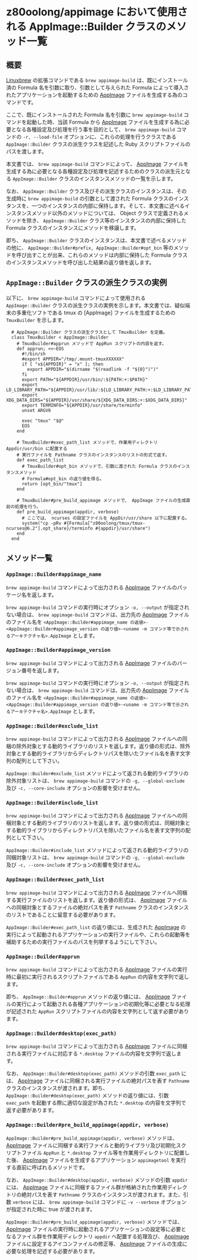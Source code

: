 # z80oolong/appimage において使用される AppImage::Builder クラスのメソッド一覧

## 概要

[Linuxbrew][BREW] の拡張コマンドである ```brew appimage-build``` は、既にインストール済の Formula 名を引数に取り、引数として与えられた Formula によって導入されたアプリケーションを起動するための [AppImage][APPI] ファイルを生成する為のコマンドです。

ここで、既にインストールされた Formula 名を引数に ```brew appimage-build``` コマンドを起動した時、当該 Formula から [AppImage][APPI] ファイルを生成する為に必要となる各種設定及び処理を行う事を目的として、 ```brew appimage-build``` コマンドの ```-r, --load-file``` オプションに、これらの処理を行うクラスである ```AppImage::Builder``` クラスの派生クラスを記述した Ruby スクリプトファイルのパスを渡します。

本文書では、 ```brew appimage-build``` コマンドによって、 [AppImage][APPI] ファイルを生成する為に必要となる各種設定及び処理を記述するためのクラスの派生元となる ```AppImage::Builder``` クラスのインスタンスメソッドの一覧を示します。

なお、 ```AppImage::Builder``` クラス及びその派生クラスのインスタンスは、その生成時に ```brew appimage-build``` の引数として渡された Formula クラスのインスタンスを、一つのインスタンスの内部に保持します。そして、本文書に述べるインスタンスメソッド以外のメソッドについては、 Object クラスで定義されるメソッドを除き、 ```AppImage::Builder``` クラス等のインスタンスの内部に保持した Formula クラスのインスタンスにメソッドを移譲します。

即ち、 ```AppImage::Builder``` クラスのインスタンスは、本文書で述べるメソッドの他に、 ```AppImage::Builder#prefix, AppImage::Builder#opt_bin``` 等のメソッドを呼び出すことが出来、これらのメソッドは内部に保持した Formula クラスのインスタンスメソッドを呼び出した結果の返り値を返します。

## ```AppImage::Builder``` クラスの派生クラスの実例

以下に、 ```brew appimage-build``` コマンドによって使用される ```AppImage::Builder``` クラスの派生クラスの実例を示します。本文書では、疑似端末の多重化ソフトである tmux の [AppImage] ファイルを生成するための ```TmuxBuilder``` を示します。

```
  # AppImage::Builder クラスの派生クラスとして TmuxBuilder を定義。
  class TmuxBuilder < AppImage::Builder
    # TmuxBuilder#apprun メソッドで AppRun スクリプトの内容を返す。
    def apprun; <<~EOS
      #!/bin/sh
      #export APPDIR="/tmp/.mount-tmuxXXXXXX"
      if [ "x${APPDIR}" = "x" ]; then
        export APPDIR="$(dirname "$(readlink -f "${0}")")"
      fi
      export PATH="${APPDIR}/usr/bin/:${PATH:+:$PATH}"
      export LD_LIBRARY_PATH="${APPDIR}/usr/lib/:${LD_LIBRARY_PATH:+:$LD_LIBRARY_PATH}"
      export XDG_DATA_DIRS="${APPDIR}/usr/share/${XDG_DATA_DIRS:+:$XDG_DATA_DIRS}"
      export TERMINFO="${APPDIR}/usr/share/terminfo"
      unset ARGV0

      exec "tmux" "$@"
      EOS
    end

    # TmuxBuilder#exec_path_list メソッドで、作業用ディレクトリ Appdir/usr/bin に配置する
    # 実行ファイルを Pathname クラスのインスタンスのリストの形式で返す。
    def exec_path_list
      # TmuxBuilder#opt_bin メソッドで、引数に渡された Formula クラスのインスタンスメソッド
      # Formula#opt_bin の返り値を得る。
      return [opt_bin/"tmux"]
    end

    # TmuxBuilder#pre_build_appimage メソッドで、 AppImage ファイルの生成直前の処理を行う。
    def pre_build_appimage(appdir, verbose)
      # ここでは、 ncurses の設定ファイルを AppDir/usr/share 以下に配置する。
      system("cp -pRv #{Formula["z80oolong/tmux/tmux-ncurses@6.2"].opt_share}/terminfo #{appdir}/usr/share")
    end
  end
```

## メソッド一覧

### ```AppImage::Builder#appimage_name```

```brew appimage-build``` コマンドによって出力される [AppImage][APPI] ファイルのパッケージ名を返します。

```brew appimage-build``` コマンドの実行時にオプション ```-o, --output``` が指定されない場合は、 ```brew appimage-build``` コマンドは、出力先の [AppImage][APPI] ファイルのファイル名を ```<AppImage::Builder#appimage_name の返値>-<AppImage::Builder#appimage_version の返り値>-<uname -m コマンド等で示されるアーキテクチャ名>.AppImage``` とします。

### ```AppImage::Builder#appimage_version```

```brew appimage-build``` コマンドによって出力される [AppImage][APPI] ファイルのバージョン番号を返します。

```brew appimage-build``` コマンドの実行時にオプション ```-o, --output``` が指定されない場合は、 ```brew appimage-build``` コマンドは、出力先の [AppImage][APPI] ファイルのファイル名を ```<AppImage::Builder#appimage_name の返値>-<AppImage::Builder#appimage_version の返り値>-<uname -m コマンド等で示されるアーキテクチャ名>.AppImage``` とします。

### ```AppImage::Builder#exclude_list```

```brew appimage-build``` コマンドによって出力される [AppImage][APPI] ファイルへの同梱の除外対象とする動的ライブラリのリストを返します。返り値の形式は、除外対象とする動的ライブラリからディレクトリパスを除いたファイル名を表す文字列の配列として下さい。

```AppImage::Builder#exclude_list``` メソッドによって返される動的ライブラリの除外対象リストは、 ```brew appimage-build``` コマンドの ```-g, --global-exclude``` 及び ```-c, --core-include``` オプションの影響を受けません。

### ```AppImage::Builder#include_list```

```brew appimage-build``` コマンドによって出力される [AppImage][APPI] ファイルへの同梱対象とする動的ライブラリのリストを返します。返り値の形式は、同梱対象とする動的ライブラリからディレクトリパスを除いたファイル名を表す文字列の配列として下さい。

```AppImage::Builder#include_list``` メソッドによって返される動的ライブラリの同梱対象リストは、 ```brew appimage-build``` コマンドの ```-g, --global-exclude``` 及び ```-c, --core-include``` オプションの影響を受けません。

### ```AppImage::Builder#exec_path_list```

```brew appimage-build``` コマンドによって出力される [AppImage][APPI] ファイルへ同梱する実行ファイルのリストを返します。返り値の形式は、 [AppImage][APPI] ファイルへの同梱対象とするファイルの絶対パスを表す ```Pathname``` クラスのインスタンスのリストであることに留意する必要があります。

```AppImage::Builder#exec_path_list``` の返り値には、生成された [AppImage][APPI] の実行によって起動されるアプリケーションの実行ファイルや、これらの起動等を補助するための実行ファイルのパスを列挙するようにして下さい。

### ```AppImage::Builder#apprun```

```brew appimage-build``` コマンドによって出力される [AppImage][APPI] ファイルの実行時に最初に実行されるスクリプトファイルである ```AppRun``` の内容を文字列で返します。

即ち、 ```AppImage::Builder#apprun``` メソッドの返り値には、 [AppImage][APPI] ファイルの実行によって起動される各種アプリケーションの初期化等に必要となる処理が記述された ```AppRun``` スクリプトファイルの内容を文字列として返す必要があります。

### ```AppImage::Builder#desktop(exec_path)```

```brew appimage-build``` コマンドによって出力される [AppImage][APPI] ファイルに同梱される実行ファイルに対応する ```*.desktop``` ファイルの内容を文字列で返します。

なお、 ```AppImage::Builder#desktop(exec_path)``` メソッドの引数 ```exec_path``` には、 [AppImage][APPI] ファイルに同梱される実行ファイルの絶対パスを表す ```Pathname``` クラスのインスタンスが渡されます。即ち、 ```AppImage::Builder#desktop(exec_path)``` メソッドの返り値には、引数 ```exec_path``` を起動する際に適切な設定が為された ```*.desktop``` の内容を文字列で返す必要があります。

### ```AppImage::Builder#pre_build_appimage(appdir, verbose)```

```AppImage::Builder#pre_build_appimage(appdir, verbose)``` メソッドは、 [AppImage][APPI] ファイルに同梱する実行ファイルと動的ライブラリ及び初期化スクリプトファイル ```AppRun``` と ```*.desktop``` ファイル等を作業用ディレクトリに配置した後、 [AppImage][APPI] ファイルを生成するアプリケーション ```appimagetool``` を実行する直前に呼ばれるメソッドです。

なお、 ```AppImage::Builder#desktop(appdir, verbose)``` メソッドの引数 ```appdir``` には、 [AppImage][APPI] ファイルに同梱するファイル群が格納された作業用ディレクトリの絶対パスを表す ```Pathname``` クラスのインスタンスが渡されます。また、引数 ```verbose``` には、 ```brew appimage-build``` コマンドに ```-v --verbose``` オプションが指定された時に true が渡されます。

```AppImage::Builder#pre_build_appimage(appdir, verbose)``` メソッドでは、 [AppImage][APPI] ファイルの実行時に起動されるアプリケーションの設定等に必要となるファイル群を作業用ディレクトリ ```appdir``` へ配置する処理及び、 [AppImage][APPI] ファイルに設定するアイコンファイルの修正等、 [AppImage][APPI] ファイルの生成に必要な処理を記述する必要があります。

<!-- 外部リンク一覧 -->

[BREW]:https://linuxbrew.sh/
[APPI]:https://appimage.org/
